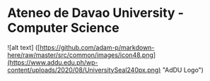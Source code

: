 # Ateneo de Davao University - Computer Science
![alt text] ([https://github.com/adam-p/markdown-here/raw/master/src/common/images/icon48.png](https://www.addu.edu.ph/wp-content/uploads/2020/08/UniversitySeal240px.png) "AdDU Logo")
